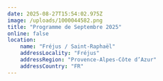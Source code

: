 ```yaml
---
date: 2025-08-27T15:54:02.975Z
image: /uploads/1000044582.png
title: "Programme de Septembre 2025"
online: false
location:
	name: "Fréjus / Saint-Raphaël"
	addressLocality: "Fréjus"
	addressRegion: "Provence-Alpes-Côte d’Azur"
	addressCountry: "FR"
---
```

